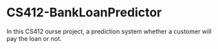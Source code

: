 # CS412-BankLoanPredictor
In this CS412 ourse project, a prediction system whether a customer will pay the loan or not.
